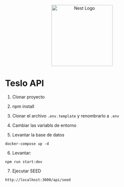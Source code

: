 <p align="center">
  <a href="http://nestjs.com/" target="blank"><img src="https://nestjs.com/img/logo-small.svg" width="200" alt="Nest Logo" /></a>
</p>

# Teslo API

1. Clonar proyecto
2. npm install

3. Clonar el archivo `.env.template` y renombrarlo a `.env`
4. Cambiar las variabls de entorno

5. Levantar la base de datos

```
docker-compose up -d
```

6. Levantar:

```
npm run start:dev
```

7. Ejecutar SEED

```
http://localhost:3000/api/seed
```
